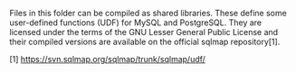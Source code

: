 Files in this folder can be compiled as shared libraries. These define
some user-defined functions (UDF) for MySQL and PostgreSQL. They are
licensed under the terms of the GNU Lesser General Public License and
their compiled versions are available on the official sqlmap repository[1].

[1] https://svn.sqlmap.org/sqlmap/trunk/sqlmap/udf/
